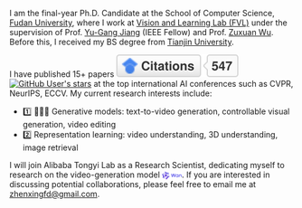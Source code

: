 <!-- 加点表情包,直接复制图片即可  https://github.com/guodongxiaren/README/blob/master/emoji.md?tdsourcetag=s_pcqq_aiomsg -->



I am the final-year Ph.D. Candidate at the School of Computer Science, [Fudan University](https://www.fudan.edu.cn/en/), where I work at [Vision and Learning Lab (FVL)](https://fvl.fudan.edu.cn/main.htm) under the supervision of Prof. [Yu-Gang Jiang](https://scholar.google.com/citations?user=f3_FP8AAAAAJ&hl=en) (IEEE Fellow) and Prof. [Zuxuan Wu](https://zxwu.azurewebsites.net/). Before this, I received my BS degree from [Tianjin University](http://www.tju.edu.cn/english/index.htm).  




I have published 15+ papers <a href='https://scholar.google.com/citations?user=yuiXa5EAAAAJ'><img alt="Google citations"  src="https://raw.githubusercontent.com/ChenHsing/Citation_Parser/main/scholar_badge.svg" style="display: inline;"></a> <a href="https://github.com/ChenHsing">
    <img alt="GitHub User's stars" 
         src="https://img.shields.io/github/stars/chenhsing?affiliations=OWNER%2CCOLLABORATOR"  
         style="display: inline;"></a>
 at the top international AI conferences such as CVPR, NeurIPS, ECCV. My current research interests include:
- 1️⃣ 🌟🌟🌟 Generative models: text-to-video generation, controllable visual generation, video editing
- 2️⃣ Representation learning: video understanding, 3D understanding, image retrieval


I will join Alibaba Tongyi Lab as a Research Scientist, dedicating myself to research on the video-generation model <a href="https://github.com/Wan-Video/Wan2.1"><img
    alt="wan"
    src="../../images/wanlogo.png"
    style="display: inline-block;
      height: 1em;
      width: auto;
      vertical-align: text-bottom;"></a>.
If you are interested in discussing potential collaborations, please feel free to email me at [zhenxingfd@gmail.com](mailto:zhenxingfd@gmail.com).
